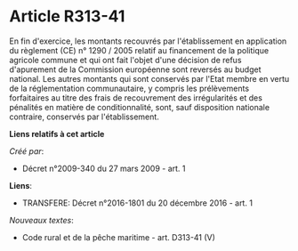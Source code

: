 # Article R313-41

En fin d'exercice, les montants recouvrés par l'établissement en application du règlement (CE) n° 1290 / 2005 relatif au
financement de la politique agricole commune et qui ont fait l'objet d'une décision de refus d'apurement de la Commission
européenne sont reversés au budget national. Les autres montants qui sont conservés par l'Etat membre en vertu de la
réglementation communautaire, y compris les prélèvements forfaitaires au titre des frais de recouvrement des irrégularités et
des pénalités en matière de conditionnalité, sont, sauf disposition nationale contraire, conservés par l'établissement.

**Liens relatifs à cet article**

_Créé par_:

  - Décret n°2009-340 du 27 mars 2009 - art. 1

**Liens**:

  - TRANSFERE: Décret n°2016-1801 du 20 décembre 2016 - art. 1

_Nouveaux textes_:

  - Code rural et de la pêche maritime - art. D313-41 (V)
